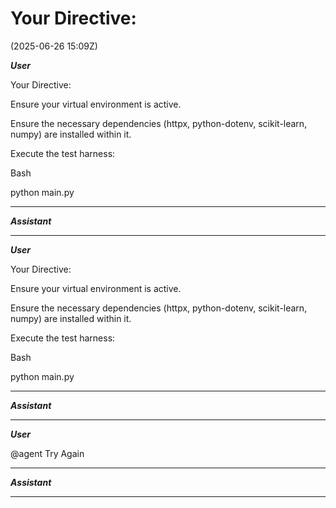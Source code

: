 <!-- Generated by SpecStory -->

# Your Directive: (2025-06-26 15:09Z)

_**User**_

Your Directive:

Ensure your virtual environment is active.

Ensure the necessary dependencies (httpx, python-dotenv, scikit-learn, numpy) are installed within it.

Execute the test harness:

Bash

python main.py

---

_**Assistant**_



---

_**User**_

Your Directive:

Ensure your virtual environment is active.

Ensure the necessary dependencies (httpx, python-dotenv, scikit-learn, numpy) are installed within it.

Execute the test harness:

Bash

python main.py

---

_**Assistant**_



---

_**User**_

@agent Try Again

---

_**Assistant**_



---

